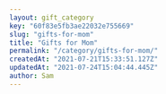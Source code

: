 ```yaml
---
layout: gift_category
key: "60f83e5fb3ae22032e755669"
slug: "gifts-for-mom"
title: "Gifts for Mom"
permalink: "/category/gifts-for-mom/"
createdAt: "2021-07-21T15:33:51.127Z"
updatedAt: "2021-07-24T15:04:44.445Z"
author: Sam
---
```

